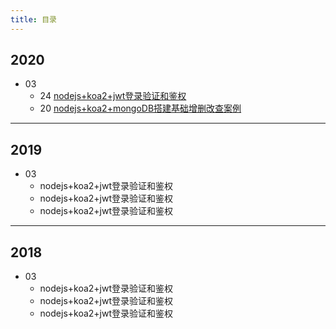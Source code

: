 ```yaml
---
title: 目录
---
```


## 2020
+ 03
  - 24 [nodejs+koa2+jwt登录验证和鉴权](2020/03/nodejs+koa2+jwt登录验证和鉴权.md)
  - 20 [nodejs+koa2+mongoDB搭建基础增删改查案例](2020/03/nodejs+koa2+mongoDB搭建基础增删改查案例.md)

---

## 2019
+ 03
  - nodejs+koa2+jwt登录验证和鉴权
  - nodejs+koa2+jwt登录验证和鉴权
  - nodejs+koa2+jwt登录验证和鉴权

---

## 2018
+ 03
  - nodejs+koa2+jwt登录验证和鉴权
  - nodejs+koa2+jwt登录验证和鉴权
  - nodejs+koa2+jwt登录验证和鉴权

